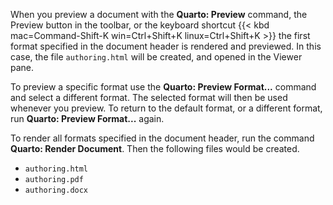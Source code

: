 When you preview a document with the **Quarto: Preview** command, the Preview button in the toolbar, or the keyboard shortcut {{< kbd mac=Command-Shift-K win=Ctrl+Shift+K linux=Ctrl+Shift+K >}}
the first format specified in the document header is rendered and previewed.
In this case, the file `authoring.html` will be created, and opened in the Viewer pane.

To preview a specific format use the **Quarto: Preview Format...** command and select a different format.
The selected format will then be used whenever you preview. 
To return to the default format, or a different format, run  **Quarto: Preview Format...** again.

To render all formats specified in the document header, run the command **Quarto: Render Document**. 
Then the following files would be created.

-   `authoring.html`
-   `authoring.pdf`
-   `authoring.docx`